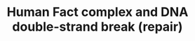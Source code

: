 ---
annotations:
- id: PW:0000013
  parent: disease pathway
  type: Pathway Ontology
  value: disease pathway
- id: DOID:1826
  parent: central nervous system disease
  type: Disease Ontology
  value: epilepsy
- id: PW:0000099
  parent: regulatory pathway
  type: Pathway Ontology
  value: DNA repair pathway
authors:
- Jmlohmann
- Duan
- Fehrhart
- Egonw
citedin: ''
communities:
- RareDiseases
description: This pathway shows the molecular details on the human Fact complex and
  DNA double-strand break (repair). These processes are involved in the Tessadori-Bicknell-van
  Haaften syndrome 3 (TEBINVAD) - for an overview of this syndrome see [WP5575](http://wikipathways.org/instance/WP5575).
last-edited: 2025-08-12
ndex: null
organisms:
- Homo sapiens
redirect_from:
- /index.php/Pathway:WP5564
- /instance/WP5564
- /instance/WP5564_r140337
revision: r140337
schema-jsonld:
- '@context': https://schema.org/
  '@id': https://wikipathways.github.io/pathways/WP5564.html
  '@type': Dataset
  creator:
    '@type': Organization
    name: WikiPathways
  description: This pathway shows the molecular details on the human Fact complex
    and DNA double-strand break (repair). These processes are involved in the Tessadori-Bicknell-van
    Haaften syndrome 3 (TEBINVAD) - for an overview of this syndrome see [WP5575](http://wikipathways.org/instance/WP5575).
  keywords:
  - ATM
  - DNA
  - DNA double-strand breaks (DSB)
  - H1
  - H2A
  - H2B
  - H3
  - H4
  - MDC1
  - NAP1L1
  - NASP
  - NBN
  - PRKDC
  - RAD51
  - RAD54L
  - RNF168
  - RNF8
  - SETD2
  - SSRP1
  - SUPT16H
  - TP53BP1
  - XRCC5
  - XRCC6
  license: CC0
  name: Human Fact complex and DNA double-strand break (repair)
seo: CreativeWork
title: Human Fact complex and DNA double-strand break (repair)
wpid: WP5564
---